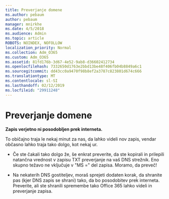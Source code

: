 ```yaml
---
title: Preverjanje domene
ms.author: pebaum
author: pebaum
manager: mnirkhe
ms.date: 4/5/2018
ms.audience: Admin
ms.topic: article
ROBOTS: NOINDEX, NOFOLLOW
localization_priority: Normal
ms.collection: Adm_O365
ms.custom: Adm_O365
ms.assetid: 81fd176b-3d67-4e52-9ab8-d36602412734
ms.openlocfilehash: 7332650d1763e2bbd13be48f406fb04b8849a6c1
ms.sourcegitcommit: dd43cc0a9470f98b8ef2a3787c823801d674c666
ms.translationtype: MT
ms.contentlocale: sl-SI
ms.lasthandoff: 02/12/2019
ms.locfileid: "29911248"
---
```

# <a name="verify-your-domain"></a>Preverjanje domene

 **Zapis verjetno ni posodobljen prek interneta.**
  
To običajno traja le nekaj minut za nas, da lahko videli nov zapis, vendar občasno lahko traja tako dolgo, kot nekaj ur. 
  
- Če ste čakali tako dolgo že, še enkrat preverite, da ste kopirali in prilepili natančna vrednost v zapisu TXT preverjanje na vaš DNS strežnik. Eno skupno težavo ne vključuje v "MS =" del zapisa. Moramo, da preveč!
    
- Na nekaterih DNS gostiteljev, moraš sprejeti dodaten korak, da shranite pas (kjer DNS zapis se shrani) tako, da bo posodobitev prek interneta. Preverite, ali ste shranili spremembe tako Office 365 lahko videli in preverjanje zapisa.
    

